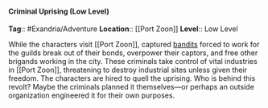 #### Criminal Uprising (Low Level)
**Tag**:: #Exandria/Adventure
**Location**:: [[Port Zoon]]
**Level**:: Low Level

 While the characters visit [[Port Zoon]], captured [bandits](https://www.dndbeyond.com/monsters/bandit) forced to work for the guilds break out of their bonds, overpower their captors, and free other brigands working in the city. These criminals take control of vital industries in [[Port Zoon]], threatening to destroy industrial sites unless given their freedom. The characters are hired to quell the uprising. Who is behind this revolt? Maybe the criminals planned it themselves—or perhaps an outside organization engineered it for their own purposes.
